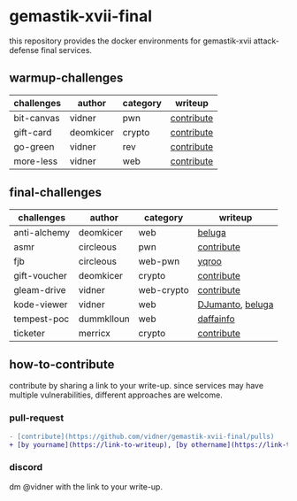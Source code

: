 # gemastik-xvii-final
this repository provides the docker environments for gemastik-xvii attack-defense final services.

## warmup-challenges
| challenges | author | category | writeup |
| ---------- | ------ | -------- |---------|
| bit-canvas | vidner | pwn | [contribute](https://github.com/vidner/gemastik-xvii-final/pulls) |
| gift-card | deomkicer | crypto | [contribute](https://github.com/vidner/gemastik-xvii-final/pulls) |
| go-green | vidner | rev | [contribute](https://github.com/vidner/gemastik-xvii-final/pulls) |
| more-less | vidner | web | [contribute](https://github.com/vidner/gemastik-xvii-final/pulls) |


## final-challenges
| challenges | author | category | writeup |
| ---------- | ------ | -------- |---------|
| anti-alchemy | deomkicer | web | [beluga](https://github.com/lordrukie/my-ctf-writeup/tree/main/2024/national/gemastik-xvii/anti-alchemy) |
| asmr | circleous | pwn | [contribute](https://github.com/vidner/gemastik-xvii-final/pulls) |
| fjb | circleous | web-pwn | [yqroo](https://hackmd.io/@yqroo/H1ulEhGA0) |
| gift-voucher | deomkicer | crypto | [contribute](https://github.com/vidner/gemastik-xvii-final/pulls) |
| gleam-drive | vidner | web-crypto | [contribute](https://github.com/vidner/gemastik-xvii-final/pulls) |
| kode-viewer | vidner | web | [DJumanto](https://github.com/DJumanto/gemastik-xvii-kode-viewer-poc), [beluga](https://github.com/lordrukie/my-ctf-writeup/tree/main/2024/national/gemastik-xvii/kode-viewer) |
| tempest-poc | dummklloun | web | [daffainfo](https://github.com/daffainfo/ctf-writeup/tree/main/2024/Final%20Gemastik%202024/tempest-poc) |
| ticketer | merricx | crypto | [contribute](https://github.com/vidner/gemastik-xvii-final/pulls) |

## how-to-contribute
contribute by sharing a link to your write-up. since services may have multiple vulnerabilities, different approaches are welcome.

### pull-request
```diff
- [contribute](https://github.com/vidner/gemastik-xvii-final/pulls)
+ [by yourname](https://link-to-writeup), [by othername](https://link-to-other-writeup)
```

### discord
dm @vidner with the link to your write-up.
